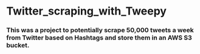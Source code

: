 # Twitter_scraping_with_Tweepy
### This was a project to potentially scrape 50,000 tweets a week from Twitter based on Hashtags and store them in an AWS S3 bucket.
